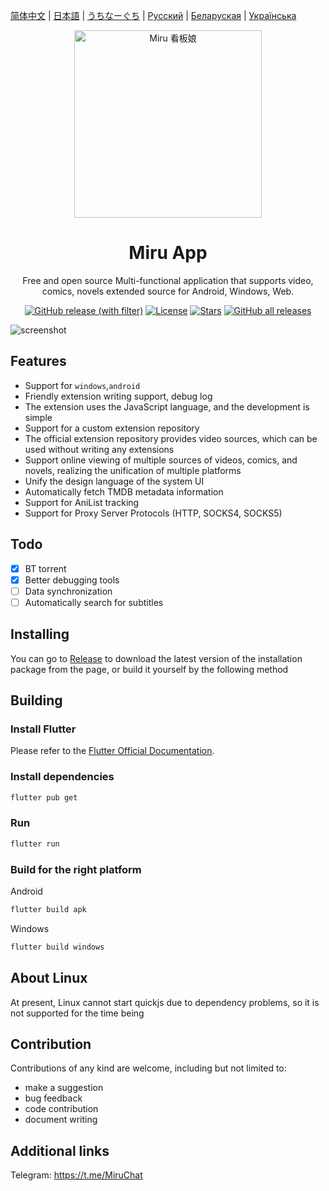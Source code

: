 [简体中文](README-zh.md) | [日本語](README-ja.md) | [うちなーぐち](README-ryu.md) | [Русский](README-ru.md) | [Беларуская](README-be.md) | [Українська](README-uk.md)

<div align="center">
  <img width="300" src="./assets/icon/logo.png" alt="Miru 看板娘"/>
</div>

<h1 align="center">Miru App</h1>

<p align="center">Free and open source Multi-functional application that supports video, comics, novels extended source for Android, Windows, Web.</p>

<div align="center">

[![GitHub release (with filter)](https://img.shields.io/github/v/release/miru-project/miru-app)](https://github.com/miru-project/miru-app/releases/latest)
[![License](https://img.shields.io/github/license/miru-project/miru-app)](https://github.com/miru-project/miru-app/blob/main/LICENSE)
[![Stars](https://img.shields.io/github/stars/miru-project/miru-app)](https://github.com/miru-project/miru-app/stargazers)
[![GitHub all releases](https://img.shields.io/github/downloads/miru-project/miru-app/total)](https://github.com/miru-project/miru-app/releases/latest)

</div>

![screenshot](assets/screenshot/screenshot.webp)

## Features

- Support for `windows`,`android`
- Friendly extension writing support, debug log
- The extension uses the JavaScript language, and the development is simple
- Support for a custom extension repository
- The official extension repository provides video sources, which can be used without writing any extensions
- Support online viewing of multiple sources of videos, comics, and novels, realizing the unification of multiple platforms
- Unify the design language of the system UI
- Automatically fetch TMDB metadata information
- Support for AniList tracking
- Support for Proxy Server Protocols (HTTP, SOCKS4, SOCKS5)

## Todo

- [x] BT torrent
- [x] Better debugging tools
- [ ] Data synchronization
- [ ] Automatically search for subtitles

## Installing

You can go to [Release](https://github.com/miru-project/miru-app/releases/latest) to download the latest version of the installation package from the page, or build it yourself by the following method 

## Building

### Install Flutter

Please refer to the [Flutter Official Documentation](https://flutter.dev/docs/get-started/install).

### Install dependencies

```bash
flutter pub get
```

### Run

```bash
flutter run
```

### Build for the right platform

Android

```bash
flutter build apk
```

Windows

```bash
flutter build windows
```

## About Linux

At present, Linux cannot start quickjs due to dependency problems, so it is not supported for the time being

## Contribution

Contributions of any kind are welcome, including but not limited to:

- make a suggestion
- bug feedback
- code contribution
- document writing

## Additional links

Telegram: <https://t.me/MiruChat>
